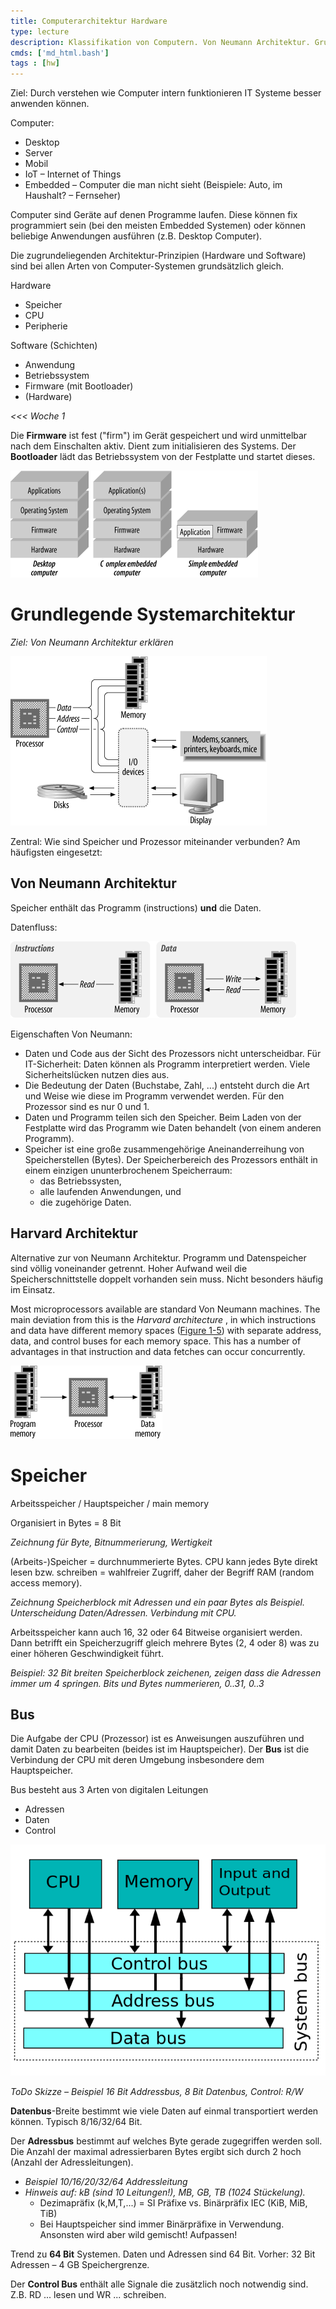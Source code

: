 ```yaml
---
title: Computerarchitektur Hardware
type: lecture
description: Klassifikation von Computern. Von Neumann Architektur. Grundlagen zu Speicher und Bus.
cmds: ['md_html.bash']
tags : [hw]
---
```


Ziel: Durch verstehen wie Computer intern funktionieren IT Systeme besser anwenden können.

Computer:

- Desktop
- Server
- Mobil
- IoT – Internet of Things
- Embedded – Computer die man nicht sieht  (Beispiele: Auto, im Haushalt? – Fernseher)

Computer sind Geräte auf denen Programme laufen. Diese können fix programmiert sein (bei den meisten Embedded Systemen) oder können beliebige Anwendungen ausführen (z.B. Desktop Computer).

Die zugrundeliegenden Architektur-Prinzipien (Hardware und Software) sind bei allen Arten von Computer-Systemen grundsätzlich gleich.

Hardware

- Speicher
- CPU
- Peripherie



Software (Schichten)

- Anwendung
- Betriebssystem
- Firmware (mit Bootloader)
- (Hardware)

*<<< Woche 1*

Die **Firmware** ist fest ("firm") im Gerät gespeichert und wird unmittelbar nach dem Einschalten aktiv. Dient zum initialisieren des Systems. Der **Bootloader** lädt das Betriebssystem von der Festplatte und startet dieses.

![Software layers](comparch/httpatomoreillycomsourceoreillyimages61602.png)



# Grundlegende Systemarchitektur

*Ziel: Von Neumann Architektur erklären*



![Basic computer system](comparch/httpatomoreillycomsourceoreillyimages61604.png)



Zentral: Wie sind Speicher und Prozessor miteinander verbunden? Am häufigsten eingesetzt:

## Von Neumann Architektur

Speicher enthält das Programm (instructions) **und** die Daten.

Datenfluss:

![Data flow](comparch/httpatomoreillycomsourceoreillyimages61606.png)

Eigenschaften Von Neumann:

- Daten und Code aus der Sicht des Prozessors nicht unterscheidbar. Für IT-Sicherheit: Daten können als Programm interpretiert werden. Viele Sicherheitslücken nutzen dies aus.
- Die Bedeutung der Daten (Buchstabe, Zahl, ...) entsteht durch die Art und Weise wie diese im Programm verwendet werden. Für den Prozessor sind es nur 0 und 1.
- Daten und Programm teilen sich den Speicher. Beim Laden von der Festplatte wird das Programm wie Daten behandelt (von einem anderen Programm).
- Speicher ist eine große zusammengehörige Aneinanderreihung von Speicherstellen (Bytes). Der Speicherbereich des Prozessors enthält in einem einzigen ununterbrochenem Speicherraum:
  - das Betriebssysten, 
  - alle laufenden Anwendungen, und
  - die zugehörige Daten.



## Harvard Architektur

Alternative zur von Neumann Architektur. Programm und Datenspeicher sind völlig voneinander getrennt. Hoher Aufwand weil die Speicherschnittstelle doppelt vorhanden sein muss. Nicht besonders häufig im Einsatz.

Most microprocessors available are standard Von Neumann machines. The main deviation from this is the *Harvard architecture* , in which instructions and data have different memory spaces ([Figure 1-5](https://www.oreilly.com/library/view/designing-embedded-hardware/0596007558/ch01.html#dbhardware2-CHP-1-FIG-5)) with separate address, data, and control buses for each memory space. This has a number of advantages in that instruction and data fetches can occur concurrently.

![Harvard architecture](comparch/httpatomoreillycomsourceoreillyimages61610-20200609120618790.png)



# Speicher

Arbeitsspeicher / Hauptspeicher / main memory

Organisiert in Bytes = 8 Bit 

*Zeichnung für Byte, Bitnummerierung, Wertigkeit*

(Arbeits-)Speicher = durchnummerierte Bytes. CPU kann jedes Byte direkt lesen bzw. schreiben = wahlfreier Zugriff, daher der Begriff RAM (random access memory).

*Zeichnung Speicherblock mit Adressen und ein paar Bytes als Beispiel. Unterscheidung Daten/Adressen. Verbindung mit CPU.*

Arbeitsspeicher kann auch 16, 32 oder 64 Bitweise organisiert werden. Dann betrifft ein Speicherzugriff gleich mehrere Bytes (2, 4 oder 8) was zu einer höheren Geschwindigkeit führt.

*Beispiel: 32 Bit breiten Speicherblock zeichenen, zeigen dass die Adressen immer um 4 springen. Bits und Bytes nummerieren, 0..31, 0..3*



## Bus

Die Aufgabe der CPU (Prozessor) ist es Anweisungen auszuführen und damit Daten zu bearbeiten (beides ist im Hauptspeicher). Der **Bus** ist die Verbindung der CPU mit deren Umgebung insbesondere dem Hauptspeicher.

Bus besteht aus 3 Arten von digitalen Leitungen

-   Adressen
-   Daten
-   Control

![640px-Computer_system_bus.svg_](comparch/640px-Computer_system_bus.svg_-1783575.png)

*ToDo Skizze – Beispiel 16 Bit Addressbus, 8 Bit Datenbus, Control: R/W*

**Datenbus**-Breite bestimmt wie viele Daten auf einmal transportiert werden können. Typisch 8/16/32/64 Bit.

Der **Adressbus** bestimmt auf welches Byte gerade zugegriffen werden soll. Die Anzahl der maximal adressierbaren Bytes ergibt sich durch 2 hoch (Anzahl der Adressleitungen).

-   *Beispiel 10/16/20/32/64 Addressleitung*
-   *Hinweis auf: kB (sind 10 Leitungen!), MB, GB, TB (1024 Stückelung).*
    -   Dezimapräfix (k,M,T,...) = SI Präfixe vs. Binärpräfix IEC (KiB, MiB, TiB)
    -   Bei Hauptspeicher sind immer Binärpräfixe in Verwendung. Ansonsten wird aber wild gemischt! Aufpassen!

Trend zu **64 Bit** Systemen. Daten und Adressen sind 64 Bit. Vorher: 32 Bit Adressen – 4 GB Speichergrenze.

Der **Control Bus** enthält alle Signale die zusätzlich noch notwendig sind. Z.B. RD ... lesen und WR ... schreiben.

